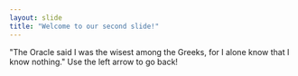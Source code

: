 ```yaml
---
layout: slide
title: "Welcome to our second slide!"
---
```

"The Oracle said I was the wisest among the Greeks, for I alone know that I know nothing."
Use the left arrow to go back!
